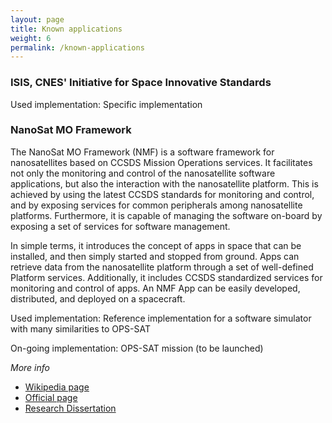 ```yaml
---
layout: page
title: Known applications
weight: 6
permalink: /known-applications
---
```


### ISIS, CNES' Initiative for Space Innovative Standards

Used implementation: Specific implementation

### NanoSat MO Framework

The NanoSat MO Framework (NMF) is a software framework for nanosatellites based on CCSDS Mission Operations services. It facilitates not only the monitoring and control of the nanosatellite software applications, but also the interaction with the nanosatellite platform. This is achieved by using the latest CCSDS standards for monitoring and control, and by exposing services for common peripherals among nanosatellite platforms. Furthermore, it is capable of managing the software on-board by exposing a set of services for software management.

In simple terms, it introduces the concept of apps in space that can be installed, and then simply started and stopped from ground. Apps can retrieve data from the nanosatellite platform through a set of well-defined Platform services. Additionally, it includes CCSDS standardized services for monitoring and control of apps. An NMF App can be easily developed, distributed, and deployed on a spacecraft.

Used implementation: Reference implementation for a software simulator with many similarities to OPS-SAT

On-going implementation: OPS-SAT mission (to be launched)

*More info*

  * [Wikipedia page](https://en.wikipedia.org/wiki/NanoSat_MO_Framework)
  * [Official page](https://nanosat-mo-framework.github.io/)
  * [Research Dissertation](https://www.researchgate.net/publication/321825076_A_Software_Framework_for_Nanosatellites_based_on_CCSDS_Mission_Operations_Services_with_Reference_Implementation_for_ESA's_OPS-SAT_Mission?_sg=n_0zxq2jOecgvXb2NnQl1H7iqj08haU_oOju6pkRqwIPoLmn3x2IJYrhvJdixjKLsbs0wpJ_Ty-Ok7jOvR2Sc9aunnweP9iBXpDHohgu.30U33ftmZ3i7h5SGFcykKUx4HZ5xDn0S0qVKvklotOg0wn-tQpfl3SJ59mX90Vo94DuXrKCJtkFWjqBZrige1w)
 
